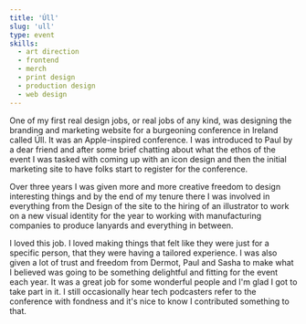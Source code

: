 ```yaml
---
title: 'Úll'
slug: 'ull'
type: event
skills:
  - art direction
  - frontend
  - merch
  - print design
  - production design
  - web design
---
```


One of my first real design jobs, or real jobs of any kind, was designing the branding and marketing website for a burgeoning conference in Ireland called Úll. It was an Apple-inspired conference. I was introduced to Paul by a dear friend and after some brief chatting about what the ethos of the event I was tasked with coming up with an icon design and then the initial marketing site to have folks start to register for the conference.

Over three years I was given more and more creative freedom to design interesting things and by the end of my tenure there I was involved in everything from the Design of the site to the hiring of an illustrator to work on a new visual identity for the year to working with manufacturing companies to produce lanyards and everything in between.

I loved this job. I loved making things that felt like they were just for a specific person, that they were having a tailored experience. I was also given a lot of trust and freedom from Dermot, Paul and Sasha to make what I believed was going to be something delightful and fitting for the event each year. It was a great job for some wonderful people and I'm glad I got to take part in it. I still occasionally hear tech podcasters refer to the conference with fondness and it's nice to know I contributed something to that.
